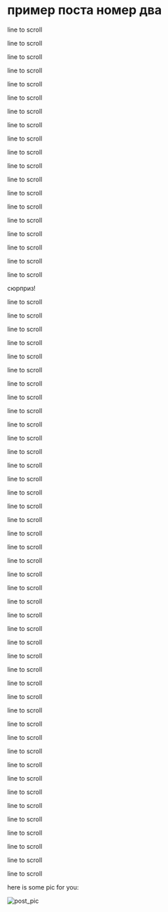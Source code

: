 # пример поста номер два

line to scroll

line to scroll

line to scroll

line to scroll

line to scroll

line to scroll

line to scroll

line to scroll

line to scroll

line to scroll

line to scroll

line to scroll

line to scroll

line to scroll

line to scroll

line to scroll

line to scroll

line to scroll

line to scroll

сюрприз!

line to scroll

line to scroll

line to scroll

line to scroll

line to scroll

line to scroll

line to scroll

line to scroll

line to scroll

line to scroll

line to scroll

line to scroll

line to scroll

line to scroll

line to scroll

line to scroll

line to scroll

line to scroll

line to scroll

line to scroll

line to scroll

line to scroll

line to scroll

line to scroll

line to scroll

line to scroll

line to scroll

line to scroll

line to scroll

line to scroll

line to scroll

line to scroll

line to scroll

line to scroll

line to scroll

line to scroll

line to scroll

line to scroll

line to scroll

line to scroll

line to scroll

line to scroll

line to scroll

here is some pic for you:

![post_pic](http://localhost/api/media/get/images/avatars/example_1.png)
